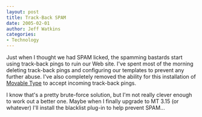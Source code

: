 ```yaml
---
layout: post
title: Track-Back SPAM
date: 2005-02-01
author: Jeff Watkins
categories:
- Technology
---
```


Just when I thought we had SPAM licked, the spamming bastards start using track-back pings to ruin our Web site. I've spent most of the morning deleting track-back pings and configuring our templates to prevent any further abuse. I've also completely removed the ability for this installation of [Movable Type][1] to accept incoming track-back pings.

I know that's a pretty brute-force solution, but I'm not really clever enough to work out a better one. Maybe when I finally upgrade to MT 3.15 (or whatever) I'll install the blacklist plug-in to help prevent SPAM...

   [1]: http://movabletype.org/

